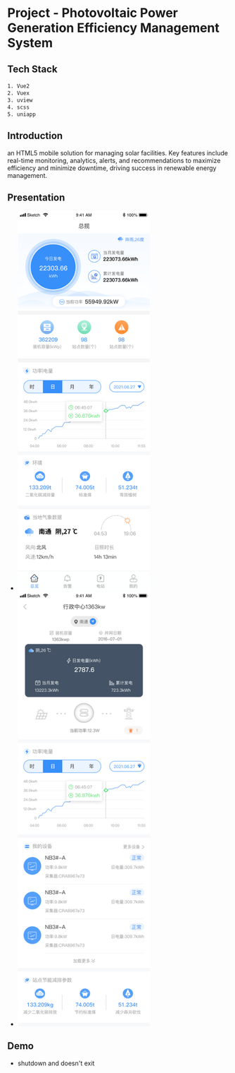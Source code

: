 # Project - Photovoltaic Power Generation Efficiency Management System

## Tech Stack

    1. Vue2
    2. Vuex
    3. uview
    4. scss
    5. uniapp

## Introduction

an HTML5 mobile solution for managing solar facilities. Key features include real-time monitoring, analytics, alerts, and recommendations to maximize efficiency and minimize downtime, driving success in renewable energy management.

## Presentation

- <img src="/projects/PPGEMS1.png" alt="" width="300" />
- <img src="/projects/PPGEMS2.png" alt="" width="300" />

## Demo

- shutdown and doesn't exit
